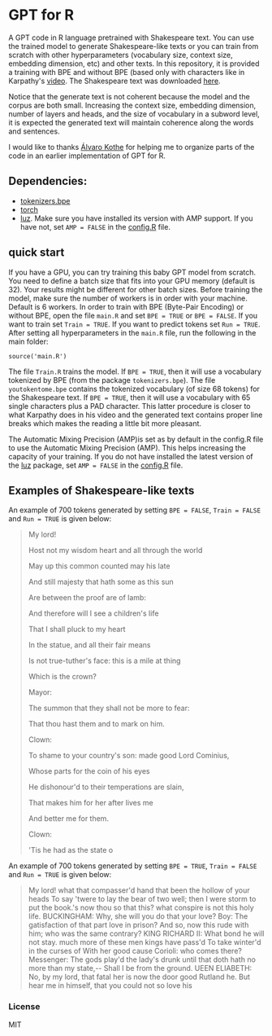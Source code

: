 # GPT for R


A GPT code in R language pretrained with Shakespeare text. You can use the trained model to generate Shakespeare-like texts or you can train from scratch with other hyperparameters (vocabulary size, context size, embedding dimension, etc) and other texts. In this repository, it is provided a training with BPE and without BPE (based only with characters like in Karpathy's [video](https://www.youtube.com/watch?v=kCc8FmEb1nY). The Shakespeare text was downloaded [here](https://github.com/karpathy/ng-video-lecture/blob/master/input.txt).

Notice that the generate text is not coherent because the model and the corpus are both small. Increasing the context size, embedding dimension, number of layers and heads, and the size of vocabulary in a subword level, it is expected the generated text will maintain coherence along the words and sentences.

I would like to thanks [Álvaro Kothe](https://github.com/Alvaro-Kothe) for helping me to organize parts of the code in an earlier implementation of GPT for R.

## Dependencies:

- [tokenizers.bpe](https://cran.r-project.org/web/packages/tokenizers.bpe/index.html)
- [torch](https://cran.r-project.org/web/packages/torch/index.html) 
- [luz](https://cran.r-project.org/web/packages/luz/vignettes/get-started.html). Make sure you have installed its version with AMP support. If you have not, set `AMP = FALSE` in the [config.R](https://github.com/AGPatriota/GPT4R/blob/main/config.R) file.

## quick start

If you have a GPU, you can try training this baby GPT model from scratch. You need to define a batch size that fits into your GPU memory (default is 32). Your results might be different for other batch sizes. Before training the model, make sure the number of workers is in order with your machine. Default is 6 workers. In order to train with BPE (Byte-Pair Encoding) or without BPE, open the file `main.R` and set `BPE = TRUE` or `BPE = FALSE`. If you want to train set `Train = TRUE`. If you want to predict tokens set `Run = TRUE`. After setting all hyperparameters in the `main.R` file, run the following in the main folder:

```
source('main.R')
```

The file `Train.R` trains the model. If `BPE = TRUE`, then it will use a vocabulary tokenized by BPE (from the package `tokenizers.bpe`). The file `youtokentome.bpe` contains the tokenized vocabulary (of size 68 tokens) for the Shakespeare text. If `BPE = TRUE`, then it will use a vocabulary with 65 single characters plus a PAD character. This latter procedure is closer to what Karpathy does in his video and the generated text contains proper line breaks which makes the reading a little bit more pleasant.

The Automatic Mixing Precision (AMP)is set as by default in the config.R file to use the Automatic Mixing Precision (AMP). This helps increasing the capacity of your training. If you do not have installed the latest version of the [luz](https://cran.r-project.org/web/packages/luz/vignettes/get-started.html) package, set `AMP = FALSE` in the [config.R](https://github.com/AGPatriota/GPT4R/blob/main/config.R) file.


## Examples of Shakespeare-like texts

An example of 700 tokens generated by setting `BPE = FALSE`, `Train = FALSE` and `Run = TRUE` is given below:

>My lord!
>
>
>Host not my wisdom heart and all through the world
>
>May up this common counted may his late
>
>And still majesty that hath some as this sun
>
>Are between the proof are of lamb:
>
>And therefore will I see a children's life
>
>That I shall pluck to my heart
>
>In the statue, and all their fair means
>
>Is not true-tuther's face: this is a mile at thing
>
>Which is the crown?
>
>
>Mayor:
>
>The summon that they shall not be more to fear:
>
>That thou hast them and to mark on him.
>
>
>Clown:
>
>To shame to your country's son: made good Lord Cominius,
>
>Whose parts for the coin of his eyes
>
>He dishonour'd to their temperations are slain,
>
>That makes him for her after lives me
>
>And better me for them.
>
>
>Clown:
>
>'Tis he had as the state o
>
>

An example of 700 tokens generated by setting `BPE = TRUE`, `Train = FALSE` and `Run = TRUE` is given below:


> My lord! what that compasser'd hand that been the hollow of your heads To say 'twere to lay the bear of two well; then I were storm to put the book.'s now thou so that this? what conspire is not this holy life. BUCKINGHAM: Why, she will you do that your love? Boy: The gatisfaction of that part love in prison? And so, now this rude with him; who was the same contrary? KING RICHARD II: What bond he will not stay. much more of these men kings have pass'd To take winter'd in the curses of With her good cause Corioli: who comes there? Messenger: The gods play'd the lady's drunk until that doth hath no more than my state,-- Shall I be from the ground. <UNK>UEEN ELI<UNK>ABETH: No, by my lord, that fatal her is now the door good Rutland he. But hear me in himself, that you could not so love his


### License

MIT
